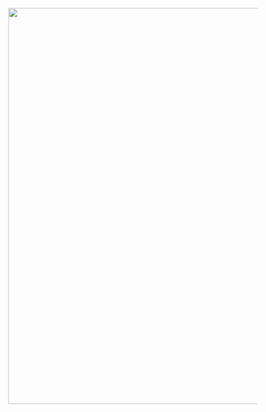<a href="https://raw.githubusercontent.com/AlmeidaAlin3/MachineLearning/master/ProblemSet3/Exercise2/img/2a.png"><img src="https://raw.githubusercontent.com/AlmeidaAlin3/MachineLearning/master/ProblemSet3/Exercise2/img/2a.png" title="" alt="" width="800"></a>


